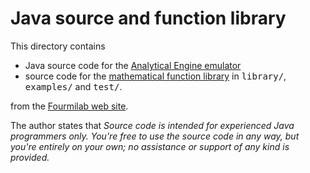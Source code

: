 # Java source and function library

This directory contains

  * Java source code for the
    [Analytical Engine emulator](http://www.fourmilab.ch/babbage/cmdline.html)
  * source code for the
    [mathematical function library](http://www.fourmilab.ch/babbage/library.html)
    in <tt>library/</tt>, <tt>examples/</tt> and <tt>test/</tt>.

from the [Fourmilab web site](http://www.fourmilab.ch/babbage/).

The author states that *Source code is intended for experienced Java
programmers only. You're free to use the source code in any way, but
you're entirely on your own; no assistance or support of any kind is
provided.*
